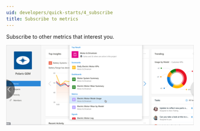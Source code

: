 ```yaml
---
uid: developers/quick-starts/4_subscribe
title: Subscribe to metrics
---
```


Subscribe to other metrics that interest you.

![Subscribe to metrics](subscribe-metrics.png)
